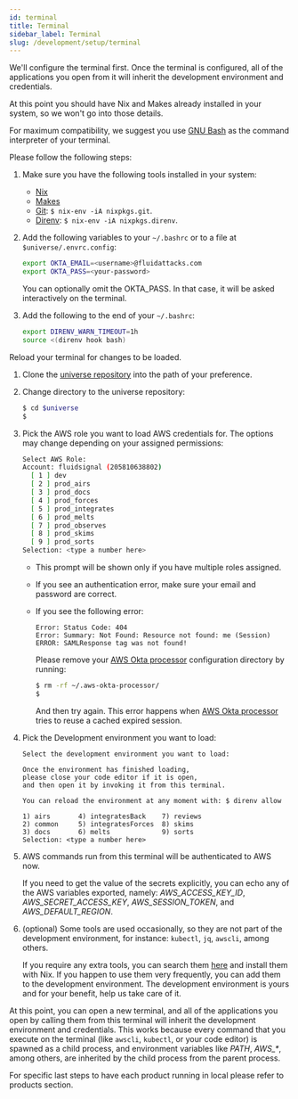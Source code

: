 ```yaml
---
id: terminal
title: Terminal
sidebar_label: Terminal
slug: /development/setup/terminal
---
```


We'll configure the terminal first.
Once the terminal is configured,
all of the applications you open from it
will inherit the development environment
and credentials.

At this point you should have Nix and Makes
already installed in your system,
so we won't go into those details.

For maximum compatibility,
we suggest you use [GNU Bash](https://www.gnu.org/software/bash/)
as the command interpreter of your terminal.

Please follow the following steps:

1. Make sure you have the following tools installed in your system:

   - [Nix](/development/stack/nix)
   - [Makes](/development/stack/makes)
   - [Git](https://git-scm.com): `$ nix-env -iA nixpkgs.git`.
   - [Direnv](https://direnv.net): `$ nix-env -iA nixpkgs.direnv`.

1. Add the following variables to your `~/.bashrc`
   or to a file at `$universe/.envrc.config`:

   ```bash
   export OKTA_EMAIL=<username>@fluidattacks.com
   export OKTA_PASS=<your-password>
   ```

   You can optionally omit the OKTA_PASS. In that case,
   it will be asked interactively on the terminal.

1. Add the following to the end of your `~/.bashrc`:

   ```bash
   export DIRENV_WARN_TIMEOUT=1h
   source <(direnv hook bash)
   ```

Reload your terminal for changes to be loaded.

1. Clone the
   [universe repository](https://gitlab.com/fluidattacks/universe)
   into the path of your preference.

1. Change directory to the universe repository:

   ```bash
   $ cd $universe
   $
   ```

1. Pick the AWS role you want to load AWS credentials for.
   The options may change depending on your assigned permissions:

   ```bash
   Select AWS Role:
   Account: fluidsignal (205810638802)
     [ 1 ] dev
     [ 2 ] prod_airs
     [ 3 ] prod_docs
     [ 4 ] prod_forces
     [ 5 ] prod_integrates
     [ 6 ] prod_melts
     [ 7 ] prod_observes
     [ 8 ] prod_skims
     [ 9 ] prod_sorts
   Selection: <type a number here>
   ```

   - This prompt will be shown only if you have multiple roles assigned.
   - If you see an authentication error,
     make sure your email and password are correct.
   - If you see the following error:

     ```
     Error: Status Code: 404
     Error: Summary: Not Found: Resource not found: me (Session)
     ERROR: SAMLResponse tag was not found!
     ```

     Please remove your [AWS Okta processor](https://github.com/godaddy/aws-okta-processor)
     configuration directory by running:

     ```bash
     $ rm -rf ~/.aws-okta-processor/
     $
     ```

     And then try again.
     This error happens when
     [AWS Okta processor](https://github.com/godaddy/aws-okta-processor)
     tries to reuse a cached expired session.

1. Pick the Development environment you want to load:

   ```text
   Select the development environment you want to load:

   Once the environment has finished loading,
   please close your code editor if it is open,
   and then open it by invoking it from this terminal.

   You can reload the environment at any moment with: $ direnv allow

   1) airs       4) integratesBack    7) reviews
   2) common     5) integratesForces  8) skims
   3) docs       6) melts             9) sorts
   Selection: <type a number here>
   ```

1. AWS commands run from this terminal
   will be authenticated to AWS now.

   If you need to get the value of the secrets explicitly,
   you can echo any of the AWS variables exported,
   namely:
   _AWS_ACCESS_KEY_ID_,
   _AWS_SECRET_ACCESS_KEY_,
   _AWS_SESSION_TOKEN_, and
   _AWS_DEFAULT_REGION_.

1. (optional) Some tools are used occasionally,
   so they are not part of the development environment,
   for instance: `kubectl`, `jq`, `awscli`, among others.

   If you require any extra tools,
   you can search them [here](https://search.nixos.org/packages)
   and install them with Nix.
   If you happen to use them very frequently,
   you can add them to the development environment.
   The development environment is yours and for your benefit,
   help us take care of it.

At this point,
you can open a new terminal,
and all of the applications you open
by calling them from this terminal
will inherit the development environment
and credentials.
This works because every command
that you execute on the terminal
(like `awscli`, `kubectl`, or your code editor)
is spawned as a child process,
and environment variables like _PATH_, _AWS\_\*_, among others,
are inherited by the child process
from the parent process.

For specific last steps to have each product running in local
please refer to products section.

[aws]: https://aws.amazon.com/

